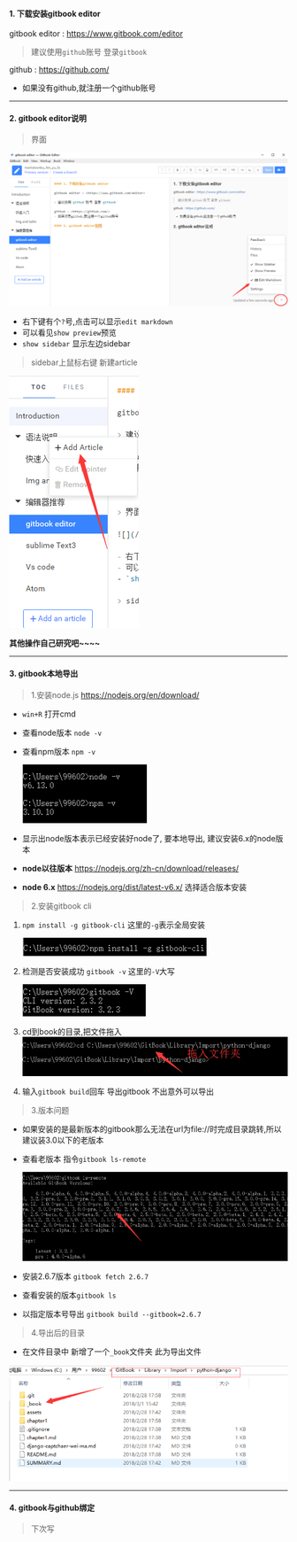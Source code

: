 #### 1. 下载安装gitbook editor

gitbook editor : <https://www.gitbook.com/editor>

> 建议使用`github`账号 登录`gitbook`

github : <https://github.com/>
- 如果没有github,就注册一个github账号
---

#### 2. gitbook editor说明

> 界面

![](/assets/gitbook.png)

- 右下键有个`?`号,点击可以显示`edit markdown`
- 可以看见`show preview`预览
- `show sidebar` 显示左边sidebar

> sidebar上鼠标右键 新建article

![](/assets/sidebar.png)


**其他操作自己研究吧~~~~**

---

#### 3. gitbook本地导出
> 1.安装node.js <https://nodejs.org/en/download/>

- `win+R` 打开cmd
- 查看node版本 `node -v`
- 查看npm版本  `npm -v`

    ![](/assets/a1.png)
- 显示出node版本表示已经安装好node了, 要本地导出, 建议安装6.x的node版本

- **node以往版本** <https://nodejs.org/zh-cn/download/releases/>

- **node 6.x** <https://nodejs.org/dist/latest-v6.x/> 选择适合版本安装

> 2.安装gitbook cli

1. `npm install -g gitbook-cli`   这里的`-g`表示全局安装

    ![](/assets/gitb.png)

1. 检测是否安装成功 `gitbook -v`   这里的`-V`大写

    ![](/assets/g2.png)

1. cd到book的目录,把文件拖入
    ![](/assets/cd.png)

1. 输入`gitbook build`回车 导出gitbook 不出意外可以导出

> 3.版本问题

- 如果安装的是最新版本的gitbook那么无法在url为file://时完成目录跳转,所以建议装3.0以下的老版本

- 查看老版本 指令`gitbook ls-remote`

    ![](/assets/g3.png)
    
- 安装2.6.7版本 `gitbook fetch 2.6.7`

- 查看安装的版本`gitbook ls`
- 以指定版本号导出 `gitbook build --gitbook=2.6.7`

> 4.导出后的目录

- 在文件目录中 新增了一个`_book`文件夹 此为导出文件

![](/assets/end.png)

---

#### 4. gitbook与github绑定
> 下次写